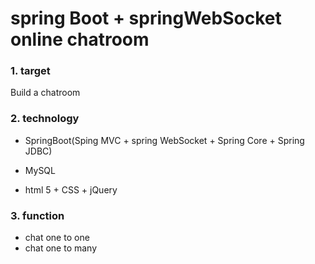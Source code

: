 # spring Boot + springWebSocket online chatroom

### 1. target

Build a chatroom

### 2. technology

* SpringBoot(Sping MVC + spring WebSocket + Spring Core + Spring JDBC)

* MySQL
* html 5 + CSS + jQuery

### 3. function

* chat one to one
* chat one to many
